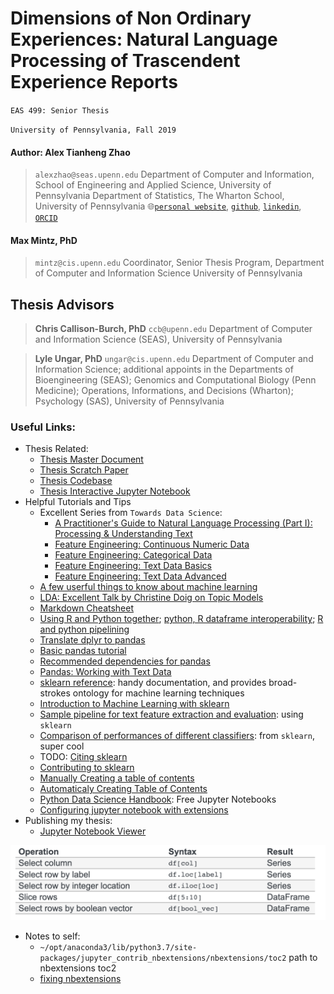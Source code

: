 # Dimensions of Non Ordinary Experiences: Natural Language Processing of Trascendent Experience Reports

`EAS 499: Senior Thesis`

`University of Pennsylvania, Fall 2019`

#### Author: **Alex Tianheng Zhao**
> `alexzhao@seas.upenn.edu`
> Department of Computer and Information, School of Engineering and Applied Science, University of Pennsylvania
> Department of Statistics, The Wharton School, University of Pennsylvania
> 🌐[`personal website`](https://alextzhao.io), [`github`](https://github.com/alextzhao), [`linkedin`](https://www.linkedin.com/in/alextzhao), [`ORCID`](https://orcid.org/0000-0001-6745-5980)


#### **Max Mintz, PhD**
> `mintz@cis.upenn.edu`
> Coordinator, Senior Thesis Program, Department of Computer and Information Science
> University of Pennsylvania


## **Thesis Advisors**
> **Chris Callison-Burch, PhD**
> `ccb@upenn.edu`
> Department of Computer and Information Science (SEAS), University of Pennsylvania

> **Lyle Ungar, PhD**
> `ungar@cis.upenn.edu`
> Department of Computer and Information Science; additional appoints in the Departments of Bioengineering (SEAS); Genomics and Computational Biology (Penn Medicine); Operations, Informations, and Decisions (Wharton); Psychology (SAS), University of Pennsylvania


### **Useful Links:**
- Thesis Related:
    - [Thesis Master Document](https://docs.google.com/document/d/1dk1xXyfHqfdn5Tld-KZu7toiNYQeJHQv7BUlG7uSqP4/edit#)
    - [Thesis Scratch Paper](https://docs.google.com/document/d/1BP5Z2J9tJvRJB5J-hthQIGrdSnD0Bcvctd7kHqbUUKw/edit?usp=sharing)
    - [Thesis Codebase](https://github.com/alextzhao/psychedelicNLP)
    - [Thesis Interactive Jupyter Notebook](https://nbviewer.jupyter.org/github/alextzhao/psychedelicNLP/blob/master/AlexZhao_SeniorThesis_Notebook.ipynb)
- Helpful Tutorials and Tips
     - Excellent Series from `Towards Data Science`:
         - [A Practitioner's Guide to Natural Language Processing (Part I): Processing & Understanding Text](https://towardsdatascience.com/a-practitioners-guide-to-natural-language-processing-part-i-processing-understanding-text-9f4abfd13e72)
         - [Feature Engineering: Continuous Numeric Data](https://towardsdatascience.com/understanding-feature-engineering-part-1-continuous-numeric-data-da4e47099a7b)
         - [Feature Engineering: Categorical Data](https://homes.cs.washington.edu/~pedrod/papers/cacm12.pdf)
         - [Feature Engineering: Text Data Basics](https://towardsdatascience.com/understanding-feature-engineering-part-3-traditional-methods-for-text-data-f6f7d70acd41)
         - [Feature Engineering: Text Data Advanced](https://towardsdatascience.com/understanding-feature-engineering-part-4-deep-learning-methods-for-text-data-96c44370bbfa)
     - [A few userful things to know about machine learning](https://homes.cs.washington.edu/~pedrod/papers/cacm12.pdf)
     - [LDA: Excellent Talk by Christine Doig on Topic Models](http://chdoig.github.io/pygotham-topic-modeling/#/)
     - [Markdown Cheatsheet](https://github.com/adam-p/markdown-here/wiki/Markdown-Cheatsheet#links)
     - [Using R and Python together](https://stackoverflow.com/questions/39008069/r-and-python-in-one-jupyter-notebook); [python, R dataframe interoperability](https://rpy2.github.io/doc/latest/html/pandas.html); [R and python pipelining](https://blog.revolutionanalytics.com/2016/01/pipelining-r-python.html)
     - [Translate dplyr to pandas](https://pandas.pydata.org/pandas-docs/stable/getting_started/comparison/comparison_with_r.html)
     - [Basic pandas tutorial](https://pandas.pydata.org/pandas-docs/stable/getting_started/10min.html#min)
     - [Recommended dependencies for pandas](https://pandas.pydata.org/pandas-docs/stable/install.html#install-recommended-dependencies)
     - [Pandas: Working with Text Data](https://pandas.pydata.org/pandas-docs/stable/user_guide/text.html)
     - [sklearn reference](https://scikit-learn.org/stable/modules/classes.html): handy documentation, and provides broad-strokes ontology for machine learning techniques
     - [Introduction to Machine Learning with sklearn](https://scikit-learn.org/stable/tutorial/basic/tutorial.html)
     - [Sample pipeline for text feature extraction and evaluation](https://scikit-learn.org/stable/auto_examples/model_selection/grid_search_text_feature_extraction.html#sphx-glr-auto-examples-model-selection-grid-search-text-feature-extraction-py): using `sklearn`
     - [Comparison of performances of different classifiers](https://scikit-learn.org/stable/auto_examples/classification/plot_classifier_comparison.html#sphx-glr-auto-examples-classification-plot-classifier-comparison-py): from `sklearn`, super cool
     - TODO: [Citing sklearn](https://scikit-learn.org/stable/about.html#citing-scikit-learn)
     - [Contributing to sklearn](https://scikit-learn.org/stable/developers/contributing.html)
     - [Manually Creating a table of contents](https://medium.com/@sambozek/ipython-er-jupyter-table-of-contents-69bb72cf39d3)
     - [Automaticaly Creating Table of Contents](https://jupyter-contrib-nbextensions.readthedocs.io/en/latest/nbextensions/toc2/README.html)
     - [Python Data Science Handbook](https://github.com/jakevdp/PythonDataScienceHandbook): Free Jupyter Notebooks
     - [Configuring jupyter notebook with extensions](https://github.com/Jupyter-contrib/jupyter_nbextensions_configurator)
- Publishing my thesis:
    - [Jupyter Notebook Viewer](https://nbviewer.jupyter.org/)


![Pandas Indexing Cheatsheet](./pandas_indexing_cheatsheet.png)
- Notes to self:
    - `~/opt/anaconda3/lib/python3.7/site-packages/jupyter_contrib_nbextensions/nbextensions/toc2` path to nbextensions toc2
    - [fixing nbextensions](https://github.com/ipython-contrib/jupyter_contrib_nbextensions/issues/1090)
